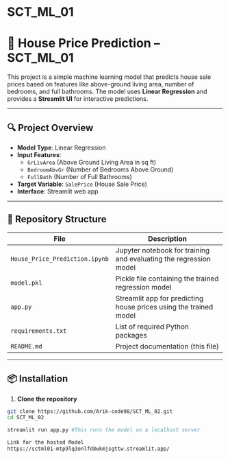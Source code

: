 # SCT_ML_01
# 🏡 House Price Prediction – SCT_ML_01

This project is a simple machine learning model that predicts house sale prices based on features like above-ground living area, number of bedrooms, and full bathrooms. The model uses **Linear Regression** and provides a **Streamlit UI** for interactive predictions.

---

## 🔍 Project Overview

- **Model Type**: Linear Regression
- **Input Features**:
  - `GrLivArea` (Above Ground Living Area in sq ft)
  - `BedroomAbvGr` (Number of Bedrooms Above Ground)
  - `FullBath` (Number of Full Bathrooms)
- **Target Variable**: `SalePrice` (House Sale Price)
- **Interface**: Streamlit web app

---

## 📁 Repository Structure

| File | Description |
|------|-------------|
| `House_Price_Prediction.ipynb` | Jupyter notebook for training and evaluating the regression model |
| `model.pkl` | Pickle file containing the trained regression model |
| `app.py` | Streamlit app for predicting house prices using the trained model |
| `requirements.txt` | List of required Python packages |
| `README.md` | Project documentation (this file) |

---

## 📦 Installation

 1. **Clone the repository**
   ```bash
   git clone https://github.com/Arik-code98/SCT_ML_02.git
   cd SCT_ML_02

   streamlit run app.py #This runs the model on a localhost server

Link for the hosted Model 
https://sctml01-mtp9lq3onlfd8wkmjsgttw.streamlit.app/